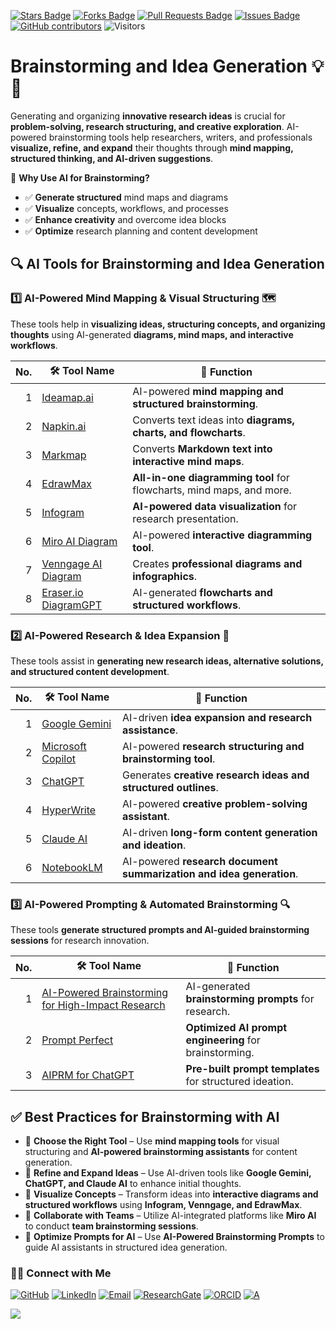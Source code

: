 <a href="https://github.com/drshahizan/short-course/stargazers"><img src="https://img.shields.io/github/stars/drshahizan/short-course" alt="Stars Badge"/></a>
<a href="https://github.com/drshahizan/short-course/network/members"><img src="https://img.shields.io/github/forks/drshahizan/short-course" alt="Forks Badge"/></a>
<a href="https://github.com/drshahizan/short-course/pulls"><img src="https://img.shields.io/github/issues-pr/drshahizan/short-course" alt="Pull Requests Badge"/></a>
<a href="https://github.com/drshahizan/short-course"><img src="https://img.shields.io/github/issues/drshahizan/short-course" alt="Issues Badge"/></a>
<a href="https://github.com/drshahizan/short-course/graphs/contributors"><img alt="GitHub contributors" src="https://img.shields.io/github/contributors/drshahizan/short-course?color=2b9348"></a>
![Visitors](https://api.visitorbadge.io/api/visitors?path=https%3A%2F%2Fgithub.com%2Fdrshahizan%2Fshort-course&labelColor=%23d9e3f0&countColor=%23697689&style=flat)

# Brainstorming and Idea Generation 💡🧠  

Generating and organizing **innovative research ideas** is crucial for **problem-solving, research structuring, and creative exploration**. AI-powered brainstorming tools help researchers, writers, and professionals **visualize, refine, and expand** their thoughts through **mind mapping, structured thinking, and AI-driven suggestions**.  

📌 **Why Use AI for Brainstorming?**  
- ✅ **Generate structured** mind maps and diagrams  
- ✅ **Visualize** concepts, workflows, and processes  
- ✅ **Enhance creativity** and overcome idea blocks  
- ✅ **Optimize** research planning and content development  

## 🔍 AI Tools for Brainstorming and Idea Generation  

### 1️⃣ AI-Powered Mind Mapping & Visual Structuring 🗺️  
These tools help in **visualizing ideas, structuring concepts, and organizing thoughts** using AI-generated **diagrams, mind maps, and interactive workflows**.

| No. | 🛠 **Tool Name** | 📖 **Function** | 
| ---: | ---------------- | ------------------ | 
| 1 | [Ideamap.ai](ideamap.md) | AI-powered **mind mapping and structured brainstorming**. | 
| 2 | [Napkin.ai](napkin.md) | Converts text ideas into **diagrams, charts, and flowcharts**. | 
| 3 | [Markmap](markmap.md) | Converts **Markdown text into interactive mind maps**. | 
| 4 | [EdrawMax](edrawmax.md) | **All-in-one diagramming tool** for flowcharts, mind maps, and more. | 
| 5 | [Infogram](https://infogram.com/) | **AI-powered data visualization** for research presentation. | 
| 6 | [Miro AI Diagram](https://miro.com/ai/diagram-ai/) | AI-powered **interactive diagramming tool**. | 
| 7 | [Venngage AI Diagram](https://venngage.com/ai-tools/diagram-generator) | Creates **professional diagrams and infographics**. | 
| 8 | [Eraser.io DiagramGPT](https://www.eraser.io/diagramgpt) | AI-generated **flowcharts and structured workflows**. | 


### **2️⃣ AI-Powered Research & Idea Expansion** 🧠  
These tools assist in **generating new research ideas, alternative solutions, and structured content development**.

| No. | 🛠 **Tool Name** | 📖 **Function** | 
| ---: | ---------------- | ------------------ | 
| 1 | [Google Gemini](gemini.md) | AI-driven **idea expansion and research assistance**. | 
| 2 | [Microsoft Copilot](copilot.md) | AI-powered **research structuring and brainstorming tool**. | 
| 3 | [ChatGPT](chatgpt.md) | Generates **creative research ideas and structured outlines**. | 
| 4 | [HyperWrite](hyperwrite.md) | AI-powered **creative problem-solving assistant**. | 
| 5 | [Claude AI](https://claude.ai/) | AI-driven **long-form content generation and ideation**. | 
| 6 | [NotebookLM](https://notebooklm.google.com/) | AI-powered **research document summarization and idea generation**. | 


### **3️⃣ AI-Powered Prompting & Automated Brainstorming** 🔍  
These tools **generate structured prompts and AI-guided brainstorming sessions** for research innovation.

| No. | 🛠 **Tool Name** | 📖 **Function** | 
| ---: | ---------------- | ------------------ | 
| 1 | [AI-Powered Brainstorming for High-Impact Research](https://www.researchai.com/prompts) | AI-generated **brainstorming prompts** for research. | 
| 2 | [Prompt Perfect](https://www.promptperfect.ai/) | **Optimized AI prompt engineering** for brainstorming. | 
| 3 | [AIPRM for ChatGPT](https://www.aiprm.com/) | **Pre-built prompt templates** for structured ideation. | 

## ✅ Best Practices for Brainstorming with AI  
- 📌 **Choose the Right Tool** – Use **mind mapping tools** for visual structuring and **AI-powered brainstorming assistants** for content generation.  
- 📌 **Refine and Expand Ideas** – Use AI-driven tools like **Google Gemini, ChatGPT, and Claude AI** to enhance initial thoughts.  
- 📌 **Visualize Concepts** – Transform ideas into **interactive diagrams and structured workflows** using **Infogram, Venngage, and EdrawMax**.  
- 📌 **Collaborate with Teams** – Utilize AI-integrated platforms like **Miro AI** to conduct **team brainstorming sessions**.  
- 📌 **Optimize Prompts for AI** – Use **AI-Powered Brainstorming Prompts** to guide AI assistants in structured idea generation.
  
### 🙌🏻 Connect with Me
<p align="left">
    <a href="https://github.com/drshahizan" target="_blank"><img alt="GitHub" src="https://img.shields.io/badge/-@drshahizan-181717?style=flat-square&logo=GitHub&logoColor=white"></a>
    <a href="https://www.linkedin.com/in/drshahizan" target="_blank"><img alt="LinkedIn" src="https://img.shields.io/badge/-drshahizan-blue?style=flat-square&logo=Linkedin&logoColor=white&link=https://www.linkedin.com/in/drshahizan/"></a>
    <a href="mailto:shahizan@utm.my" target="_blank"><img alt="Email" src="https://img.shields.io/badge/-shahizan@utm.my-c14438?style=flat-square&logo=Gmail&logoColor=white&link=mailto:shahizan@utm.my.com"></a>
    <a href="https://www.researchgate.net/profile/Mohd-Othman-28" target="_blank"><img alt="ResearchGate" src="https://img.shields.io/badge/-ResearchGate-00CCBB?style=flat-square&logo=ResearchGate&logoColor=white"></a>
    <a href="https://orcid.org/0000-0003-4261-1873" target="_blank"><img alt="ORCID" src="https://img.shields.io/badge/-ORCID-A6CE39?style=flat-square&logo=ORCID&logoColor=white"></a> 
 <a href="https://visitorbadge.io/status?path=https%3A%2F%2Fgithub.com%2Fdrshahizan" target="_blank"><img alt="A" src="https://api.visitorbadge.io/api/visitors?path=https%3A%2F%2Fgithub.com%2Fdrshahizan&labelColor=%23697689&countColor=%23555555&style=plastic"></a>
 
![](https://hit.yhype.me/github/profile?user_id=81284918)
</p>
